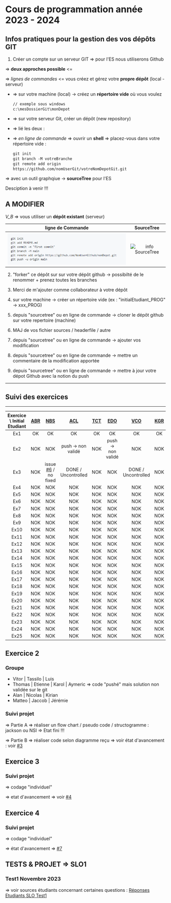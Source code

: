 # Cours de programmation année 2023 - 2024 
## Infos pratiques pour la gestion des vos dépôts GIT

1. Créer un compte sur un serveur GIT => pour l'ES nous utiliserons <span sytle="color: #FF0000">Github</span>
	
=> **deux approches possible** <= 

=> *lignes de commandes* <= vous créez et gérez votre **propre dépôt** (local - serveur)

* => sur votre machine (local) -> créez un **répertoire vide** où vous voulez
	```
	// exemple sous windows 
	c:\mesDossierGit\monDepot 
	```
* => sur votre serveur Git, créer un dépôt (new repository) 
* => lié les deux :  
* => *en ligne de commande* => ouvrir un **shell** => placez-vous dans votre répertoire vide :  
		
	```
	git init
	git branch -M votreBranche
	git remote add origin https://github.com/nomUserGit/votreNomDepotGit.git
	```

=> avec un outil graphqiue -> **sourceTree** pour l'ES 

Desciption à venir !!!
	




**A MODIFIER**
---
*V_B* => vous utiliser un **dépôt existant** (serveur) 


| **ligne de Commande**  | **SourceTree**  |
|:---:|:---:| 
| ![cmd Git](/docGit/cmdGitBasic.PNG) | ![info SourceTree]() | 
 
2. "forker" ce dépôt sur sur votre dépôt github -> possibilté de le renommer + prenez toutes les branches
3. Merci de m'ajouter comme collaborateur à votre dépôt  
3. sur votre machine -> créer un répertoire vide (ex : "initialEtudiant_PROG" -> xxx_PROG) 
4. depuis "sourcetree" ou en ligne de commande -> cloner le dépôt github sur votre repertoire (machine) 

5. MAJ de vos fichier sources / headerfile / autre 
6. depuis "sourcetree" ou en ligne de commande -> ajouter vos modification 
7. depuis "sourcetree" ou en ligne de commande -> mettre un commentaire de la modification apportée  
8. depuis "sourcetree" ou en ligne de commande -> mettre à jour votre dépot Github avec la notion du push  

---

## Suivi des exercices 
---

| Exercice \ Initial Etudiant | **[ABR](https://github.com/AlanBadertscher)** | **[NBS](https://github.com/NicolasBessson)** | **[ACL](https://github.com/Sweedy3960)** | **[TCT](https://github.com/Tass1l0)** | **[EDO](https://github.com/etideoliveira)** | **[VCO](https://github.com/kediven)** | **[KGR](https://github.com/Kazanaris)** | **[JJE](https://github.com/SwissMaverick)** | **[TMK](https://github.com/ThomasMlynek)** | **[LPI](https://github.com/luisalexanderP)** | **[MSI](https://github.com/MatteoStefanelli)** | **[KSA](https://github.com/Isand159)** | **[JBN](https://github.com/blitshteynjacobES)** |
|:---:|:---:|:---:|:---:|:---:|:---:|:---:|:---:|:---:|:---:|:---:|:---:|:---:|:---:|
| Ex1 | OK | OK| OK | OK | OK | OK | OK | OK | OK | OK | OK | OK | OK | 
| Ex2 | NOK | NOK | push -> non validé | NOK | push -> non validé | NOK | NOK | NOK | push -> non validé | NOK | NOK | push -> non validé | NOK | 
| Ex3 | NOK |  issue [#6](https://github.com/PBYetml/PROG_SLO1_23_24/issues/6) / no fixed | DONE / Uncontrolled | NOK | NOK | DONE / Uncontrolled | NOK |  NOK | NOK | NOK | NOK | NOK | NOK | 
| Ex4 | NOK |  NOK | NOK | NOK | NOK | NOK | NOK |  NOK | NOK | NOK | NOK | NOK | NOK |  
| Ex5 | NOK |  NOK | NOK | NOK | NOK | NOK | NOK |  NOK | NOK | NOK | NOK | NOK | NOK | 
| Ex6 | NOK |  NOK | NOK | NOK | NOK | NOK | NOK |  NOK | NOK | NOK | NOK | NOK | NOK | 
| Ex7 | NOK |  NOK | NOK | NOK | NOK | NOK | NOK |  NOK | NOK | NOK | NOK | NOK | NOK | 
| Ex8 | NOK |  NOK | NOK | NOK | NOK | NOK | NOK |  NOK | NOK | NOK | NOK | NOK | NOK | 
| Ex9 | NOK |  NOK | NOK | NOK | NOK | NOK | NOK |  NOK | NOK | NOK | NOK | NOK | NOK | 
| Ex10 | NOK |  NOK | NOK | NOK | NOK | NOK | NOK |  NOK | NOK | NOK | NOK | NOK | NOK | 
| Ex11 | NOK |  NOK | NOK | NOK | NOK | NOK | NOK |  NOK | NOK | NOK | NOK | NOK | NOK | 
| Ex12 | NOK |  NOK | NOK | NOK | NOK | NOK | NOK |  NOK | NOK | NOK | NOK | NOK | NOK | 
| Ex13 | NOK |  NOK | NOK | NOK | NOK | NOK | NOK |  NOK | NOK | NOK | NOK | NOK | NOK | 
| Ex14 | NOK |  NOK | NOK | NOK | NOK | NOK | NOK |  NOK | NOK | NOK | NOK | NOK | NOK | 
| Ex15 | NOK |  NOK | NOK | NOK | NOK | NOK | NOK |  NOK | NOK | NOK | NOK | NOK | NOK | 
| Ex16 | NOK |  NOK | NOK | NOK | NOK | NOK | NOK |  NOK | NOK | NOK | NOK | NOK | NOK | 
| Ex17 | NOK |  NOK | NOK | NOK | NOK | NOK | NOK |  NOK | NOK | NOK | NOK | NOK | NOK | 
| Ex18 | NOK |  NOK | NOK | NOK | NOK | NOK | NOK |  NOK | NOK | NOK | NOK | NOK | NOK | 
| Ex19 | NOK |  NOK | NOK | NOK | NOK | NOK | NOK |  NOK | NOK | NOK | NOK | NOK | NOK | 
| Ex20 | NOK |  NOK | NOK | NOK | NOK | NOK | NOK |  NOK | NOK | NOK | NOK | NOK | NOK | 
| Ex21 | NOK |  NOK | NOK | NOK | NOK | NOK | NOK |  NOK | NOK | NOK | NOK | NOK | NOK | 
| Ex22 | NOK |  NOK | NOK | NOK | NOK | NOK | NOK |  NOK | NOK | NOK | NOK | NOK | NOK | 
| Ex23 | NOK |  NOK | NOK | NOK | NOK | NOK | NOK |  NOK | NOK | NOK | NOK | NOK | NOK | 
| Ex24 | NOK |  NOK | NOK | NOK | NOK | NOK | NOK |  NOK | NOK | NOK | NOK | NOK | NOK | 
| Ex25 | NOK |  NOK | NOK | NOK | NOK | NOK | NOK |  NOK | NOK | NOK | NOK | NOK | NOK | 

## Exercice 2
### Groupe
* Vitor | Tassilo | Luis 
* Thomas | Etienne | Karol | Aymeric => code "pushé" mais solution non validée sur le git 
* Alan | Nicolas | Kirian  
* Matteo | Jaccob | Jérémie   

### Suivi projet
=> Partie A => réaliser un flow chart / pseudo code / structogramme : jackson ou NSI => Etat fini !!!

=> Partie B => réaliser code selon diagramme reçu => voir état d'avancement : voir [#3](https://github.com/PBYetml/PROG_SLO1_23_24/issues/3)

## Exercice 3
### Suivi projet
=> codage "individuel" 

=> etat d'avancement => voir [#4](https://github.com/PBYetml/PROG_SLO1_23_24/issues/4)

## Exercice 4
### Suivi projet
=> codage "individuel" 

=> état d'avancement => [#7](https://github.com/PBYetml/PROG_SLO1_23_24/issues/7)

## TESTS & PROJET => SLO1 
### Test1 Novembre 2023
=> voir sources étudiants concernant certaines questions : [Réponses Etudiants SLO Test1](https://github.com/PBYetml/PROG_SLO1_TEST1_23_24)

